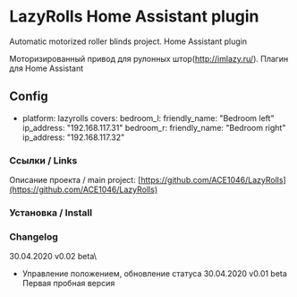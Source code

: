 ﻿# LazyRolls Home Assistant plugin

Automatic motorized roller blinds project. Home Assistant plugin

Моторизированный привод для рулонных штор(http://imlazy.ru/). Плагин для Home Assistant

## Config
  - platform: lazyrolls
    covers:
      bedroom_l:
        friendly_name: "Bedroom left"
        ip_address: "192.168.117.31"
      bedroom_r:
        friendly_name: "Bedroom right"
        ip_address: "192.168.117.32"


### Ссылки / Links
Описание проекта / main project: [https://github.com/ACE1046/LazyRolls](https://github.com/ACE1046/LazyRolls)

### Установка / Install


### Changelog
30.04.2020 v0.02 beta\
- Управление положением, обновление статуса
30.04.2020 v0.01 beta\
Первая пробная версия
